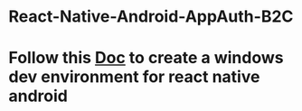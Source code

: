 # React-Native-Android-AppAuth-B2C

# Follow this [Doc](https://codeburst.io/setting-up-development-environment-using-react-native-on-windows-dd240e69f776) to create a windows dev environment for react native android
